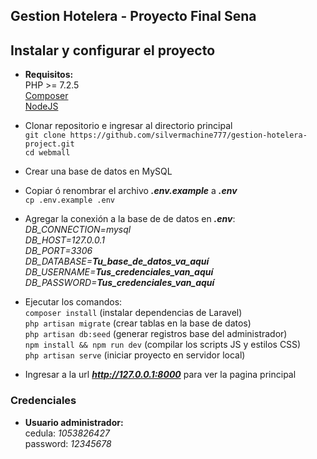 ## Gestion Hotelera - Proyecto Final Sena

## Instalar y configurar el proyecto

- __Requisitos:__  
    PHP >= 7.2.5  
    [Composer](https://getcomposer.org)  
    [NodeJS](https://nodejs.org)

- Clonar repositorio e ingresar al directorio principal  
`git clone https://github.com/silvermachine777/gestion-hotelera-project.git`  
`cd webmall`
- Crear una base de datos en MySQL
- Copiar ó renombrar el archivo __*.env.example*__ a __*.env*__  
`cp .env.example .env`  
- Agregar la conexión a la base de de datos en **_.env_**:  
_DB_CONNECTION=mysql_  
_DB_HOST=127.0.0.1_  
_DB_PORT=3306_  
_DB_DATABASE=_**_Tu_base_de_datos_va_aquí_**  
_DB_USERNAME=_**_Tus_credenciales_van_aquí_**  
_DB_PASSWORD=_**_Tus_credenciales_van_aquí_**
- Ejecutar los comandos:  
`composer install` (instalar dependencias de Laravel)  
`php artisan migrate` (crear tablas en la base de datos)  
`php artisan db:seed` (generar registros base del administrador)  
`npm install && npm run dev` (compilar los scripts JS y estilos CSS)  
`php artisan serve` (iniciar proyecto en servidor local)
- Ingresar a la url **_http://127.0.0.1:8000_** para ver la pagina principal

### Credenciales


- **Usuario administrador:**  
    cedula: _1053826427_  
    password: _12345678_
